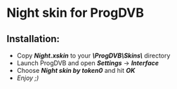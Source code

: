 # Night skin for ProgDVB

## Installation:

- Copy ***Night.xskin*** to your ***\ProgDVB\Skins\\*** directory
- Launch ProgDVB and open ***Settings*** → ***Interface***
- Choose ***Night skin by token0*** and hit ***OK***
- *Enjoy ;)*
